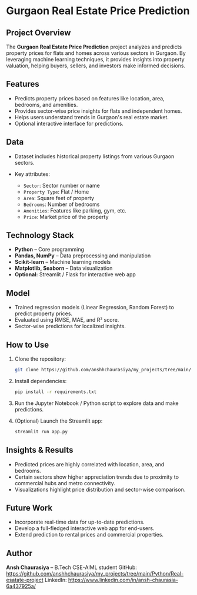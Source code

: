 # Gurgaon Real Estate Price Prediction

## Project Overview

The **Gurgaon Real Estate Price Prediction** project analyzes and predicts property prices for flats and homes across various sectors in Gurgaon. By leveraging machine learning techniques, it provides insights into property valuation, helping buyers, sellers, and investors make informed decisions.

## Features

* Predicts property prices based on features like location, area, bedrooms, and amenities.
* Provides sector-wise price insights for flats and independent homes.
* Helps users understand trends in Gurgaon's real estate market.
* Optional interactive interface for predictions.

## Data

* Dataset includes historical property listings from various Gurgaon sectors.
* Key attributes:

  * `Sector`: Sector number or name
  * `Property Type`: Flat / Home
  * `Area`: Square feet of property
  * `Bedrooms`: Number of bedrooms
  * `Amenities`: Features like parking, gym, etc.
  * `Price`: Market price of the property

## Technology Stack

* **Python** – Core programming
* **Pandas, NumPy** – Data preprocessing and manipulation
* **Scikit-learn** – Machine learning models
* **Matplotlib, Seaborn** – Data visualization
* **Optional:** Streamlit / Flask for interactive web app

## Model

* Trained regression models (Linear Regression, Random Forest) to predict property prices.
* Evaluated using RMSE, MAE, and R² score.
* Sector-wise predictions for localized insights.

## How to Use

1. Clone the repository:

   ```bash
   git clone https://github.com/anshhchaurasiya/my_projects/tree/main/Python/Real-esatate-project
   ```
2. Install dependencies:

   ```bash
   pip install -r requirements.txt
   ```
3. Run the Jupyter Notebook / Python script to explore data and make predictions.
4. (Optional) Launch the Streamlit app:

   ```bash
   streamlit run app.py
   ```

## Insights & Results

* Predicted prices are highly correlated with location, area, and bedrooms.
* Certain sectors show higher appreciation trends due to proximity to commercial hubs and metro connectivity.
* Visualizations highlight price distribution and sector-wise comparison.

## Future Work

* Incorporate real-time data for up-to-date predictions.
* Develop a full-fledged interactive web app for end-users.
* Extend prediction to rental prices and commercial properties.

## Author

**Ansh Chaurasiya** – B.Tech CSE-AIML student
GitHub: https://github.com/anshhchaurasiya/my_projects/tree/main/Python/Real-esatate-project
LinkedIn: https://www.linkedin.com/in/ansh-chaurasia-6a437925a/
